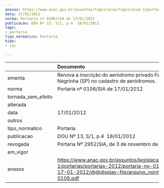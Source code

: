 ```yaml
---
anexos: https://www.anac.gov.br/assuntos/legislacao/legislacao-1/portarias/portarias-2012/portaria-no-0106-sia-de-17-01-2012/@@display-file/arquivo_norma/PA2012-0106.pdf
data: 17/01/2012
norma: Portaria nº 0106/SIA de 17/01/2012
publicacao: DOU Nº 13, S/1, p.4  18/01/2012
tags:
- portaria
tipo_normatico: Portaria
hide: 
- toc 
 
---
```


|                    | Documento                                                                                                                                                         |
|:-------------------|:------------------------------------------------------------------------------------------------------------------------------------------------------------------|
| ementa             | Renova a inscrição do aeródromo privado Fazenda Negrinha (SP) no cadastro de aeródromos.                                                                          |
| norma              | Portaria nº 0106/SIA de 17/01/2012                                                                                                                                |
| tornada_sem_efeito |                                                                                                                                                                   |
| alterada           |                                                                                                                                                                   |
| data               | 17/01/2012                                                                                                                                                        |
| outros             |                                                                                                                                                                   |
| tipo_normatico     | Portaria                                                                                                                                                          |
| publicacao         | DOU Nº 13, S/1, p.4  18/01/2012                                                                                                                                   |
| revogada           | Portaria Nº 2952/SIA, de 3 de novembro de 2015                                                                                                                    |
| em_vigor           |                                                                                                                                                                   |
| anexos             | https://www.anac.gov.br/assuntos/legislacao/legislacao-1/portarias/portarias-2012/portaria-no-0106-sia-de-17-01-2012/@@display-file/arquivo_norma/PA2012-0106.pdf |